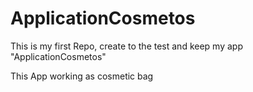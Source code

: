 # ApplicationCosmetos
This is my first Repo, create to the test and keep my app "ApplicationCosmetos"


This App working as cosmetic bag 